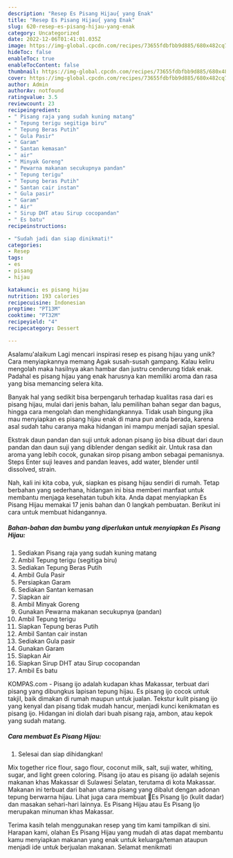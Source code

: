 ```yaml
---
description: "Resep Es Pisang Hijau{ yang Enak"
title: "Resep Es Pisang Hijau{ yang Enak"
slug: 620-resep-es-pisang-hijau-yang-enak
category: Uncategorized
date: 2022-12-06T01:41:01.035Z
image: https://img-global.cpcdn.com/recipes/73655fdbfbb9d885/680x482cq70/es-pisang-hijau-foto-resep-utama.jpg
hideToc: false
enableToc: true
enableTocContent: false
thumbnail: https://img-global.cpcdn.com/recipes/73655fdbfbb9d885/680x482cq70/es-pisang-hijau-foto-resep-utama.jpg
cover: https://img-global.cpcdn.com/recipes/73655fdbfbb9d885/680x482cq70/es-pisang-hijau-foto-resep-utama.jpg
author: Admin
authorAv: notfound
ratingvalue: 3.5
reviewcount: 23
recipeingredient:
- " Pisang raja yang sudah kuning matang"
- " Tepung terigu segitiga biru"
- " Tepung Beras Putih"
- " Gula Pasir"
- " Garam"
- " Santan kemasan"
- " air"
- " Minyak Goreng"
- " Pewarna makanan secukupnya pandan"
- " Tepung terigu"
- " Tepung beras Putih"
- " Santan cair instan"
- " Gula pasir"
- " Garam"
- " Air"
- " Sirup DHT atau Sirup cocopandan"
- " Es batu"
recipeinstructions:

- "Sudah jadi dan siap dinikmati!"
categories:
- Resep
tags:
- es
- pisang
- hijau

katakunci: es pisang hijau 
nutrition: 193 calories
recipecuisine: Indonesian
preptime: "PT13M"
cooktime: "PT32M"
recipeyield: "4"
recipecategory: Dessert

---
```



Asalamu'alaikum Lagi mencari inspirasi resep es pisang hijau yang unik? Cara menyiapkannya memang Agak susah-susah gampang. Kalau keliru mengolah maka hasilnya akan hambar dan justru cenderung tidak enak. Padahal es pisang hijau yang enak harusnya kan memiliki aroma dan rasa yang bisa memancing selera kita.


Banyak hal yang sedikit bisa berpengaruh terhadap kualitas rasa dari es pisang hijau, mulai dari jenis bahan, lalu pemilihan bahan segar dan bagus, hingga cara mengolah dan menghidangkannya. Tidak usah bingung jika mau menyiapkan es pisang hijau enak di mana pun anda berada, karena asal sudah tahu caranya maka hidangan ini mampu menjadi sajian spesial.

Ekstrak daun pandan dan suji untuk adonan pisang ijo bisa dibuat dari daun pandan dan daun suji yang diblender dengan sedikit air. Untuk rasa dan aroma yang lebih cocok, gunakan sirop pisang ambon sebagai pemanisnya. Steps Enter suji leaves and pandan leaves, add water, blender until dissolved, strain.


Nah, kali ini kita coba, yuk, siapkan es pisang hijau sendiri di rumah. Tetap berbahan yang sederhana, hidangan ini bisa memberi manfaat untuk membantu menjaga kesehatan tubuh kita. Anda dapat menyiapkan Es Pisang Hijau memakai 17 jenis bahan dan 0 langkah pembuatan. Berikut ini cara untuk membuat hidangannya.

<!--inarticleads1-->

##### Bahan-bahan dan bumbu yang diperlukan untuk menyiapkan Es Pisang Hijau:

1. Sediakan  Pisang raja yang sudah kuning matang
1. Ambil  Tepung terigu (segitiga biru)
1. Sediakan  Tepung Beras Putih
1. Ambil  Gula Pasir
1. Persiapkan  Garam
1. Sediakan  Santan kemasan
1. Siapkan  air
1. Ambil  Minyak Goreng
1. Gunakan  Pewarna makanan secukupnya (pandan)
1. Ambil  Tepung terigu
1. Siapkan  Tepung beras Putih
1. Ambil  Santan cair instan
1. Sediakan  Gula pasir
1. Gunakan  Garam
1. Siapkan  Air
1. Siapkan  Sirup DHT atau Sirup cocopandan
1. Ambil  Es batu


KOMPAS.com - Pisang ijo adalah kudapan khas Makassar, terbuat dari pisang yang dibungkus lapisan tepung hijau. Es pisang ijo cocok untuk takjil, baik dimakan di rumah maupun untuk jualan. Tekstur kulit pisang ijo yang kenyal dan pisang tidak mudah hancur, menjadi kunci kenikmatan es pisang ijo. Hidangan ini diolah dari buah pisang raja, ambon, atau kepok yang sudah matang. 

<!--inarticleads2-->

##### Cara membuat Es Pisang Hijau:


1. Selesai dan siap dihidangkan!

Mix together rice flour, sago flour, coconut milk, salt, suji water, whiting, sugar, and light green coloring. Pisang ijo atau es pisang ijo adalah sejenis makanan khas Makassar di Sulawesi Selatan, terutama di kota Makassar. Makanan ini terbuat dari bahan utama pisang yang dibalut dengan adonan tepung berwarna hijau. Lihat juga cara membuat 🍧Es Pisang Ijo (kulit dadar) dan masakan sehari-hari lainnya. Es Pisang Hijau atau Es Pisang Ijo merupakan minuman khas Makassar. 

Terima kasih telah menggunakan resep yang tim kami tampilkan di sini. Harapan kami, olahan Es Pisang Hijau yang mudah di atas dapat membantu kamu menyiapkan makanan yang enak untuk keluarga/teman ataupun menjadi ide untuk berjualan makanan. Selamat menikmati
